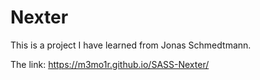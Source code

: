 # Nexter
This is a project I have learned from Jonas Schmedtmann.

The link: https://m3mo1r.github.io/SASS-Nexter/
